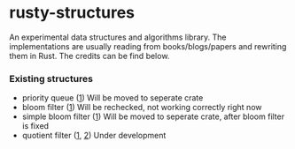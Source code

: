# rusty-structures
An experimental data structures and algorithms library. The implementations are usually reading from books/blogs/papers and rewriting them in Rust. The credits can be find below.

### Existing structures

- priority queue ([1](https://github.com/mlarocca/AlgorithmsAndDataStructuresInAction))
    Will be moved to seperate crate
- bloom filter ([1](https://github.com/mlarocca/AlgorithmsAndDataStructuresInAction))
    Will be rechecked, not working correctly right now
- simple bloom filter ([1](https://www.manning.com/books/algorithms-and-data-structures-for-massive-datasets))
    Will be moved to seperate crate, after bloom filter is fixed
- quotient filter ([1](https://www.manning.com/books/algorithms-and-data-structures-for-massive-datasets), [2](https://www.gakhov.com/articles/quotient-filters.html))
    Under development